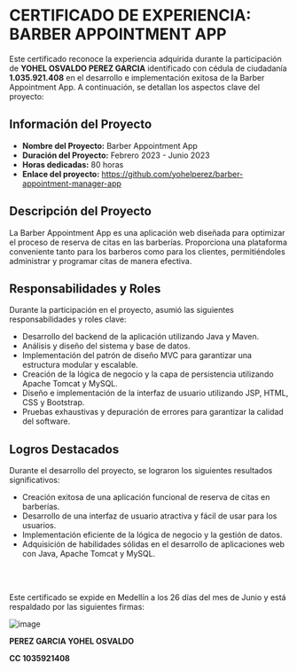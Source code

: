 # CERTIFICADO DE EXPERIENCIA: BARBER APPOINTMENT APP

Este certificado reconoce la experiencia adquirida durante la participación de **YOHEL OSVALDO PEREZ GARCIA** identificado con cédula de ciudadanía **1.035.921.408** en el desarrollo e implementación exitosa de la Barber Appointment App. A continuación, se detallan los aspectos clave del proyecto:

## Información del Proyecto

- **Nombre del Proyecto:** Barber Appointment App
- **Duración del Proyecto:** Febrero 2023 - Junio 2023
- **Horas dedicadas:** 80 horas
- **Enlace del proyecto:** https://github.com/yohelperez/barber-appointment-manager-app

## Descripción del Proyecto

La Barber Appointment App es una aplicación web diseñada para optimizar el proceso de reserva de citas en las barberías. Proporciona una plataforma conveniente tanto para los barberos como para los clientes, permitiéndoles administrar y programar citas de manera efectiva.

## Responsabilidades y Roles

Durante la participación en el proyecto, asumió las siguientes responsabilidades y roles clave:

- Desarrollo del backend de la aplicación utilizando Java y Maven.
- Análisis y diseño del sistema y base de datos.
- Implementación del patrón de diseño MVC para garantizar una estructura modular y escalable.
- Creación de la lógica de negocio y la capa de persistencia utilizando Apache Tomcat y MySQL.
- Diseño e implementación de la interfaz de usuario utilizando JSP, HTML, CSS y Bootstrap.
- Pruebas exhaustivas y depuración de errores para garantizar la calidad del software.

## Logros Destacados

Durante el desarrollo del proyecto, se lograron los siguientes resultados significativos:

- Creación exitosa de una aplicación funcional de reserva de citas en barberías.
- Desarrollo de una interfaz de usuario atractiva y fácil de usar para los usuarios.
- Implementación eficiente de la lógica de negocio y la gestión de datos.
- Adquisición de habilidades sólidas en el desarrollo de aplicaciones web con Java, Apache Tomcat y MySQL.
 
<br>
<br>

Este certificado se expide en Medellín a los 26 días del mes de Junio y está respaldado por las siguientes firmas:  


![image](https://github.com/yohelperez/barber-appointment-manager-app/assets/55060788/759ace9f-311a-481b-aaa1-18b83e7a82c0)

**PEREZ GARCIA YOHEL OSVALDO**

**CC 1035921408**


